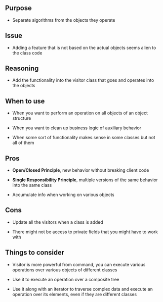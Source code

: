 ## Purpose

* Separate algorithms from the objects they operate

## Issue

* Adding a feature that is not based on the actual objects seems alien to the class code

## Reasoning

* Add the functionality into the visitor class that goes and operates into the objects

## When to use

* When you want to perform an operation on all objects of an object structure

* When you want to clean up business logic of auxiliary behavior

* When some sort of functionality makes sense in some classes but not all of them

## Pros

* __Open/Closed Principle__, new behavior without breaking client code

* __Single Responsibility Principle__, multiple versions of the same behavior into the same class

* Accumulate info when working on various objects

## Cons

* Update all the visitors when a class is added

* There might not be access to private fields that you might have to work with

## Things to consider

* Visitor is more powerful from command, you can execute various operations over various objects of different classes

* Use it to execute an operation over a composite tree

* Use it along with an iterator to traverse complex data and execute an operation over its elements, even if they are different classes